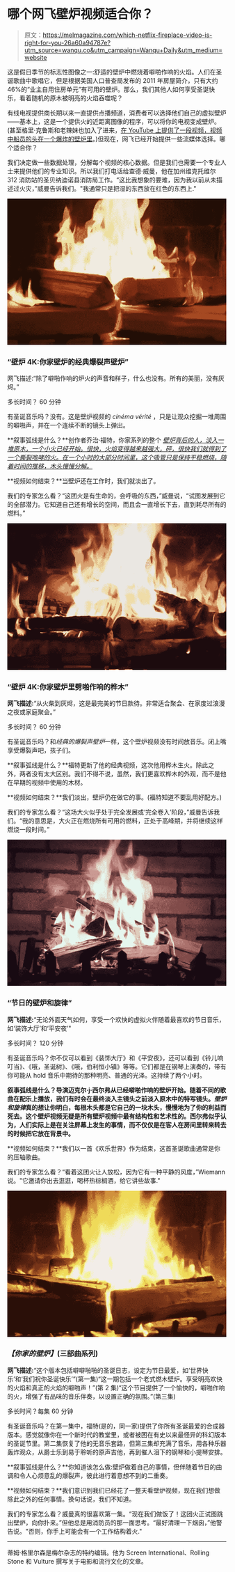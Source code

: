 # 哪个网飞壁炉视频适合你？

> 原文：<https://melmagazine.com/which-netflix-fireplace-video-is-right-for-you-26a60a94787e?utm_source=wanqu.co&utm_campaign=Wanqu+Daily&utm_medium=website>

这是假日季节的标志性图像之一:舒适的壁炉中燃烧着噼啪作响的火焰。人们在圣诞歌曲中歌唱它，但是根据美国人口普查局发布的 2011 年房屋简介，只有大约 46%的“业主自用住房单元”有可用的壁炉。那么，我们其他人如何享受圣诞快乐，看着随机的原木被明亮的火焰吞噬呢？

有线电视提供商长期以来一直提供点播频道，消费者可以选择他们自己的虚拟壁炉——基本上，这是一个提供火的近距离图像的程序，可以将你的电视变成壁炉。(甚至格里·克鲁斯和老辣妹也加入了进来，[在 YouTube 上提供了一段视频，视频中船员的头在一个爆炸的壁炉里](https://twitter.com/terrycrews/status/932654602641588224)。)但现在，网飞已经开始提供一些流媒体选择。哪个适合你？

我们决定做一些数据处理，分解每个视频的核心数据。但是我们也需要一个专业人士来提供他们的专业知识。所以我们打电话给查德·威曼，他在加州维克托维尔 312 消防站的圣贝纳迪诺县消防局工作。“这比我想象的要难，因为我以前从未描述过火灾，”威曼告诉我们。"我通常只是把湿的东西放在红色的东西上."

![](img/6ba200f79d37a37fb2900e99fd2de8b1.png)

### **“壁炉 4K:你家壁炉的经典爆裂声壁炉”**

网飞描述:“除了噼啪作响的炉火的声音和样子，什么也没有。所有的美丽，没有灰烬。”

多长时间？ 60 分钟

有圣诞音乐吗？没有。这是壁炉视频的 *cinéma vérité* ，只是让观众挖掘一堆周围的噼啪声，并在一个连续不断的镜头上弹出。

**叙事弧线是什么？**创作者乔治·福特，你家系列的整个 [*壁炉背后的人，淡入一堆原木，一个小火已经开始。很快，火焰变得越来越强大，砰，很快我们就得到了一个撕裂咆哮的火。在一个小时的大部分时间里，这个吸管只是保持平稳燃烧，随着时间的推移，木头慢慢分解。*](https://www.fireplaceforyourhome.com/)

**视频如何结束？**当壁炉还在工作时，我们就淡出了。

我们的专家怎么看？“这团火是有生命的，会呼吸的东西，”威曼说，“试图发展到它的全部潜力。它知道自己还有增长的空间，而且会一直增长下去，直到耗尽所有的燃料。”

![](img/b525d4980cb426fca4ad9198c2d09294.png)

### **“壁炉 4K:你家壁炉里劈啪作响的桦木”**

**网飞描述:**“从火柴到灰烬，这是最完美的节日款待。非常适合聚会、在家度过浪漫之夜或家庭聚会。”

多长时间？ 60 分钟

有圣诞音乐吗？和*经典的爆裂声壁炉*一样，这个壁炉视频没有时间放音乐。闭上嘴享受爆裂声吧，孩子们。

**叙事弧线是什么？**福特更新了他的经典视频，这次他用桦木生火。除此之外，两者没有太大区别。我们不得不说，虽然，我们更喜欢桦木的外观，而不是他在早期的视频中使用的木材。

**视频如何结束？**我们淡出，壁炉仍在做它的事。(福特知道不要乱用好配方。)

我们的专家怎么看？“这场大火似乎处于完全发展或‘完全卷入’阶段，”威曼告诉我们。“我的意思是，大火正在燃烧所有可用的燃料，正处于高峰期，并将继续这样燃烧一段时间。”

![](img/9d12fcb419da4d99bf447d4e5fc921f3.png)

### **“节日的壁炉和旋律”**

**网飞描述:**“无论外面天气如何，享受一个欢快的虚拟火伴随着最喜欢的节日音乐，如‘装饰大厅’和‘平安夜’"

多长时间？ 120 分钟

有圣诞音乐吗？你不仅可以看到《装饰大厅》和《平安夜》，还可以看到《铃儿响叮当》、《哦，圣诞树》、《哦，伯利恒小镇》等等。它们都是在钢琴上演奏的，带有你可能从 hold 音乐中期待的那种明亮、普通的光泽。这持续了两个小时。

**叙事弧线是什么？导演迈克尔·j·西尔弗从已经噼啪作响的壁炉开始。随着不同的歌曲在配乐上播放，我们有时会在最终淡入主镜头之前淡入原木中的特写镜头。*壁炉和旋律*真的想让你明白，每根木头都是它自己的一块木头，慢慢地为了你的利益而死去。这个壁炉视频无疑是所有壁炉视频中最有结构性和艺术性的。西尔弗似乎认为，人们实际上是在关注屏幕上发生的事情，而不仅仅是在客人在房间里转来转去的时候把它放在背景中。**

**视频如何结束？**我们以一首《欢乐世界》作为结束，这首圣诞歌曲通常是你的压轴歌曲。

我们的专家怎么看？“看着这团火让人放松，因为它有一种平静的风度，”Wiemann 说。"它邀请你出去逛逛，喝杯热棕榈酒，给它讲些故事."

![](img/21e9da5e0087640c221639621b1cbc48.png)

### ***【你家的壁炉】*(三部曲系列)**

**网飞描述:**“这个版本包括噼噼啪啪的圣诞日志，设定为节日最爱，如‘世界快乐’和‘我们祝你圣诞快乐’”(第一集)“这一期包括一个老式燃木壁炉。享受明亮欢快的火焰和真正的火焰的噼啪声！”(第 2 集)“这个节目提供了一个愉快的，噼啪作响的火，增强了有品味的音乐伴奏，以设置正确的氛围。”(第三集)

多长时间？每集 60 分钟

有圣诞音乐吗？在第一集中，福特(是的，同一家)提供了你所有圣诞最爱的合成器版本。感觉就像你在一个新时代的教堂里，或者被困在有史以来最怪异的科幻版本的圣诞节里。第二集恢复了他的无音乐套路，但第三集却充满了音乐，用各种乐器轰炸观众，从爵士乐到易于聆听的原声吉他，再到催人泪下的钢琴和小提琴安排。

**叙事弧线是什么？**你知道该怎么做:壁炉做着自己的事情，但伴随着节日的曲调和令人心烦意乱的爆裂声，彼此进行着意想不到的二重奏。

**视频如何结束？**我们意识到我们已经花了一整天看壁炉视频，现在我们想做除此之外的任何事情。换句话说，我们不知道。

我们的专家怎么看？威曼真的很喜欢第一集。“现在我们做饭了！这团火正试图跳出壁炉，向你扑来。”但他总是用消防员的那一面思考。“最好清理一下烟囱，”他警告说。"否则，你手上可能会有一个工作结构着火."

* * *

蒂姆·格里尔森是梅尔杂志的特约编辑。他为 Screen International、Rolling Stone 和 Vulture 撰写关于电影和流行文化的文章。